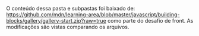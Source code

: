 O conteúdo dessa pasta e subpastas foi baixado de:
https://github.com/mdn/learning-area/blob/master/javascript/building-blocks/gallery/gallery-start.zip?raw=true
como parte do desafio de front.
As modificações são vistas comparando os arquivos.
